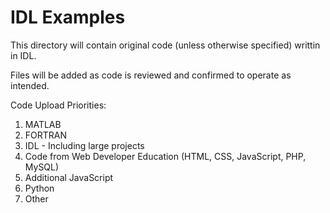 # IDL Examples

This directory will contain original code (unless otherwise specified) writtin in IDL.

Files will be added as code is reviewed and confirmed to operate as intended.

Code Upload Priorities:

1.  MATLAB
2.  FORTRAN
3.  IDL - Including large projects
4.  Code from Web Developer Education (HTML, CSS, JavaScript, PHP, MySQL)
5.  Additional JavaScript
6.  Python
7.  Other
